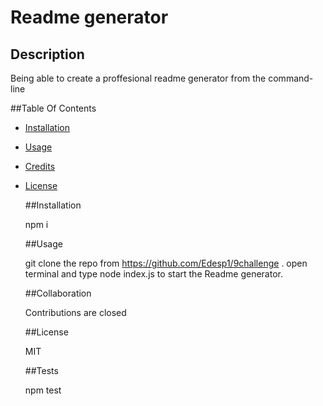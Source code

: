 # Readme generator

  ## Description

  Being able to create a proffesional readme generator from the command-line

  ##Table Of Contents

- [Installation](#installation)
- [Usage](#usage)
- [Credits](#contributions)
- [License](#license)

  ##Installation

  npm i

  ##Usage

  git clone the repo from  https://github.com/Edesp1/9challenge . open terminal and type node index.js to start the Readme generator.

  ##Collaboration

  Contributions are closed

  ##License

  MIT

  ##Tests

  npm test


